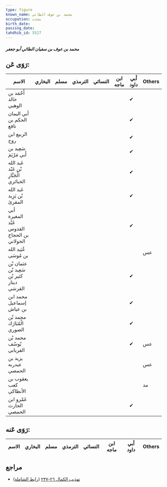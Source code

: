 ```yaml
---
type: figure
known_name: محمد بن عوف الطائي
occupation: محدث
birth_date:
passing_date:
tahdhib_id: 5527
---
```

##### محمد بن عوف بن سفيان الطائي أبو جعفر

## رَوَى عَن:
| الاسم                                       | البخاري | مسلم | الترمذي | النسائي | ابن ماجه | أبي داود | Others |
| ------------------------------------------- | ------- | ---- | ------- | ------- | -------- | -------- | ------ |
| أَحْمَد بن خالد الوهبي                      |         |      |         |         |          | ✔        |        |
| أبي اليمان الحكم بن نافع                    |         |      |         |         |          | ✔        |        |
| الربيع ابن روح                              |         |      |         |         |          | ✔        |        |
| سَعِيد بن أَبي مَرْيَمَ                     |         |      |         |         |          | ✔        |        |
| عَبد الله بْن عَبْد الْجَبَّارِ الخبائري    |         |      |         |         |          | ✔        |        |
| عَبد الله بْن يَزِيد المقرئ                 |         |      |         |         |          | ✔        |        |
| أبي المغيرة عَبْد القدوس بن الحجاج الخولاني |         |      |         |         |          | ✔        |        |
| عُبَيد الله بن مُوسَى                       |         |      |         |         |          |          | عس     |
| عثمان بْن سَعِيد بْن كثير بْن دينار القرشي  |         |      |         |         |          | ✔        |        |
| محمد ابن إسماعيل بن عياش                    |         |      |         |         |          | ✔        |        |
| محمد بْن الْمُبَارَك الصوري                 |         |      |         |         |          | ✔        |        |
| محمد بْن يُوسُف الفريابي                    |         |      |         |         |          | ✔        | عس     |
| يزيد بن عبدربه الحمصي                       |         |      |         |         |          |          | عس     |
| يعقوب بن كعب الأنطاكي                       |         |      |         |         |          |          | مد     |
| عَمْرو ابن الحارث الحمصي                    |         |      |         |         |          | ✔        |        |
## رَوَى عَنه:
| الاسم | البخاري | مسلم | الترمذي | النسائي | ابن ماجه | أبي داود | Others |
| ----- | ------- | ---- | ------- | ------- | -------- | -------- | ------ |
## مراجع
- [تهذيب الكمال ٢٦-٢٣٧](obsidian://open?vault=Tahdhib-al-Kamal&file=Figures/٥٥٢٧-محمد%20بن%20عوف%20بن%20سفيان%20الطائي%20أبو%20جعفر) ([رابط الشاملة](https://shamela.ws/book/3722/13985))